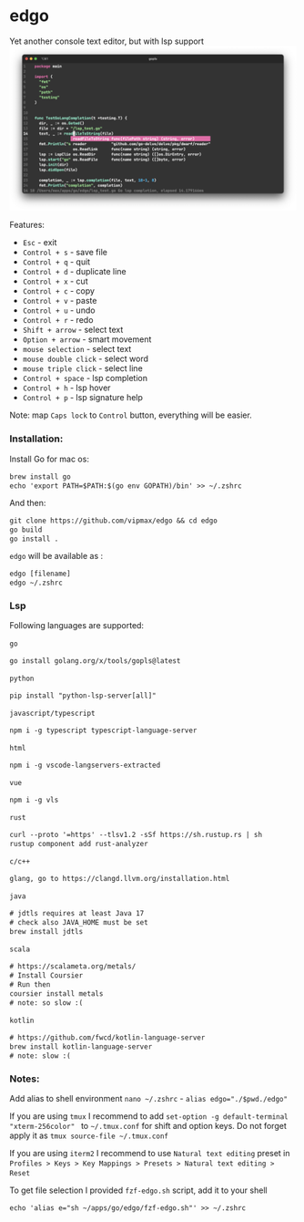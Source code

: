 # edgo
Yet another console text editor, but with lsp support
![editor](screen.png)

Features:
- `Esc` - exit
- `Control + s` - save file
- `Control + q` - quit
- `Control + d` - duplicate line
- `Control + x` - cut 
- `Control + c` - copy 
- `Control + v` - paste
- `Control + u` - undo
- `Control + r` - redo
- `Shift + arrow` - select text
- `Option + arrow` - smart movement
- `mouse selection`  - select text 
- `mouse double click`  - select word 
- `mouse triple click`  - select line
- `Control + space` - lsp completion
- `Control + h` - lsp hover
- `Control + p` - lsp signature help


Note: map `Caps lock` to `Control` button, everything will be easier.   


### Installation:

Install Go for mac os:
```
brew install go 
echo 'export PATH=$PATH:$(go env GOPATH)/bin' >> ~/.zshrc
```
And then:   
```shell
git clone https://github.com/vipmax/edgo && cd edgo
go build 
go install .
```

`edgo` will be available as :
```
edgo [filename]
edgo ~/.zshrc 
```
### Lsp
Following languages are supported:

`go`
```shell  
go install golang.org/x/tools/gopls@latest
```

`python`
```shell  
pip install "python-lsp-server[all]"
```

`javascript/typescript`
```shell  
npm i -g typescript typescript-language-server
```

`html`
```shell  
npm i -g vscode-langservers-extracted
```

`vue`
```shell  
npm i -g vls
```

`rust`
```shell  
curl --proto '=https' --tlsv1.2 -sSf https://sh.rustup.rs | sh
rustup component add rust-analyzer
```

`c/c++`
```shell  
glang, go to https://clangd.llvm.org/installation.html
```

`java`
```shell  
# jdtls requires at least Java 17
# check also JAVA_HOME must be set 
brew install jdtls
```

`scala`
```shell  
# https://scalameta.org/metals/
# Install Coursier
# Run then 
coursier install metals
# note: so slow :(
```

`kotlin`
```shell  
# https://github.com/fwcd/kotlin-language-server
brew install kotlin-language-server
# note: slow :(
```


### Notes:  
Add alias to  shell environment `nano ~/.zshrc` - `alias edgo="./$pwd./edgo"`


If you are using `tmux` I recommend to add `set-option -g default-terminal "xterm-256color" ` to `~/.tmux.conf`  for shift and option keys. Do not forget apply it as `tmux source-file ~/.tmux.conf`  

If you are using `iterm2` I recommend to use `Natural text editing` preset in `Profiles > Keys > Key Mappings > Presets > Natural text editing > Reset ` 

To get file selection I provided `fzf-edgo.sh` script, add it to your shell  
``` shell
echo 'alias e="sh ~/apps/go/edgo/fzf-edgo.sh"' >> ~/.zshrc
```